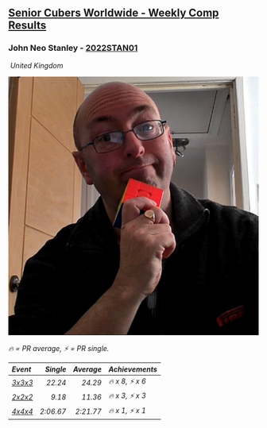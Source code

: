 <style>table {white-space: nowrap;}</style>
<link rel="stylesheet" type="text/css" href="/scw-comp/css/flags.css" />

## [Senior Cubers Worldwide - Weekly Comp Results](/scw-comp/results/)
### John Neo Stanley - [2022STAN01](https://www.worldcubeassociation.org/persons/2022STAN01)

<i class="flag flag-GB" />&nbsp;United Kingdom

![John Neo Stanley](1643635309.png)

<span style="white-space: nowrap;">🔥 = PR average</span>, <span style="white-space: nowrap;">⚡ = PR single</span>.

| Event | Single | Average | Achievements|
| :-- | --: | --: | :-- |
| [3x3x3](333.md) | 22.24 | 24.29 | 🔥 x 8, ⚡ x 6 |
| [2x2x2](222.md) | 9.18 | 11.36 | 🔥 x 3, ⚡ x 3 |
| [4x4x4](444.md) | 2:06.67 | 2:21.77 | 🔥 x 1, ⚡ x 1 |

<!-- Global site tag (gtag.js) - Google Analytics -->
<script async src="https://www.googletagmanager.com/gtag/js?id=UA-86348435-3"></script>
<script>window.dataLayer = window.dataLayer || []; function gtag() {dataLayer.push(arguments);} gtag('js', new Date()); gtag('config', 'UA-86348435-3');</script>
